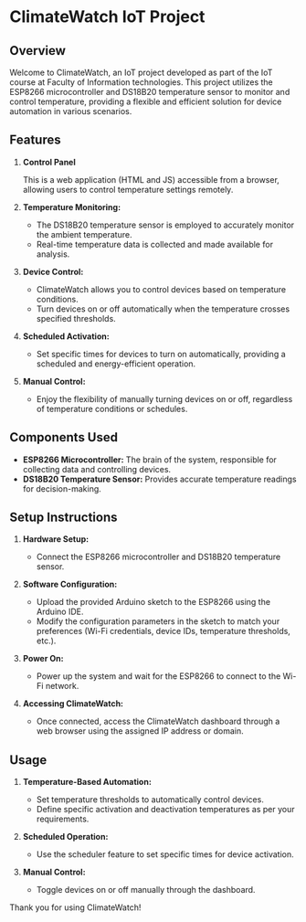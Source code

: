 # ClimateWatch IoT Project

## Overview

Welcome to ClimateWatch, an IoT project developed as part of the IoT course at Faculty of Information technologies. This project utilizes the ESP8266 microcontroller and DS18B20 temperature sensor to monitor and control temperature, providing a flexible and efficient solution for device automation in various scenarios.

## Features

1. **Control Panel**
   
   This is a web application (HTML and JS) accessible from a browser, allowing users to control temperature settings remotely.

3. **Temperature Monitoring:**
   - The DS18B20 temperature sensor is employed to accurately monitor the ambient temperature.
   - Real-time temperature data is collected and made available for analysis.

4. **Device Control:**
   - ClimateWatch allows you to control devices based on temperature conditions.
   - Turn devices on or off automatically when the temperature crosses specified thresholds.

5. **Scheduled Activation:**
   - Set specific times for devices to turn on automatically, providing a scheduled and energy-efficient operation.

6. **Manual Control:**
   - Enjoy the flexibility of manually turning devices on or off, regardless of temperature conditions or schedules.

## Components Used

- **ESP8266 Microcontroller:** The brain of the system, responsible for collecting data and controlling devices.
- **DS18B20 Temperature Sensor:** Provides accurate temperature readings for decision-making.

## Setup Instructions

1. **Hardware Setup:**
   - Connect the ESP8266 microcontroller and DS18B20 temperature sensor.

2. **Software Configuration:**
   - Upload the provided Arduino sketch to the ESP8266 using the Arduino IDE.
   - Modify the configuration parameters in the sketch to match your preferences (Wi-Fi credentials, device IDs, temperature thresholds, etc.).

3. **Power On:**
   - Power up the system and wait for the ESP8266 to connect to the Wi-Fi network.

4. **Accessing ClimateWatch:**
   - Once connected, access the ClimateWatch dashboard through a web browser using the assigned IP address or domain.

## Usage

1. **Temperature-Based Automation:**
   - Set temperature thresholds to automatically control devices.
   - Define specific activation and deactivation temperatures as per your requirements.

2. **Scheduled Operation:**
   - Use the scheduler feature to set specific times for device activation.

3. **Manual Control:**
   - Toggle devices on or off manually through the dashboard.


Thank you for using ClimateWatch!
